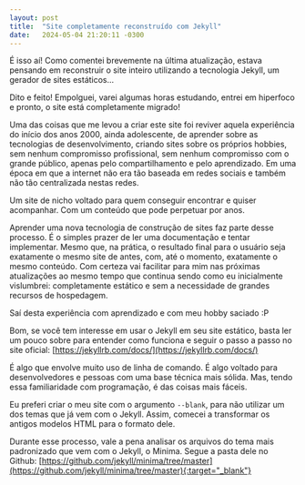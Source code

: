 ```yaml
---
layout: post
title:  "Site completamente reconstruído com Jekyll"
date:   2024-05-04 21:20:11 -0300
---
```

É isso aí! Como comentei brevemente na última atualização, estava pensando em reconstruir o site inteiro utilizando a tecnologia Jekyll, um gerador de sites estáticos...

Dito e feito! Empolguei, varei algumas horas estudando, entrei em hiperfoco e pronto, o site está completamente migrado!

Uma das coisas que me levou a criar este site foi reviver aquela experiência do início dos anos 2000, ainda adolescente, de aprender sobre as tecnologias de desenvolvimento, criando sites sobre os próprios hobbies, sem nenhum compromisso profissional, sem nenhum compromisso com o grande público, apenas pelo compartilhamento e pelo aprendizado. Em uma época em que a internet não era tão baseada em redes sociais e também não tão centralizada nestas redes.

Um site de nicho voltado para quem conseguir encontrar e quiser acompanhar. Com um conteúdo que pode perpetuar por anos.

Aprender uma nova tecnologia de construção de sites faz parte desse processo. É o simples prazer de ler uma documentação e tentar implementar. Mesmo que, na prática, o resultado final para o usuário seja exatamente o mesmo site de antes, com, até o momento, exatamente o mesmo conteúdo. Com certeza vai facilitar para mim nas próximas atualizações ao mesmo tempo que continua sendo como eu inicialmente vislumbrei: completamente estático e sem a necessidade de grandes recursos de hospedagem.

Saí desta experiência com aprendizado e com meu hobby saciado :P

Bom, se você tem interesse em usar o Jekyll em seu site estático, basta ler um pouco sobre para entender como funciona e seguir o passo a passo no site oficial: [https://jekyllrb.com/docs/](https://jekyllrb.com/docs/)

É algo que envolve muito uso de linha de comando. É algo voltado para desenvolvedores e pessoas com uma base técnica mais sólida. Mas, tendo essa familiaridade com programação, é das coisas mais fáceis.

Eu preferi criar o meu site com o argumento `--blank`, para não utilizar um dos temas que já vem com o Jekyll. Assim, comecei a transformar os antigos modelos HTML para o formato dele.

Durante esse processo, vale a pena analisar os arquivos do tema mais padronizado que vem com o Jekyll, o Minima. Segue a pasta dele no Github: [https://github.com/jekyll/minima/tree/master](https://github.com/jekyll/minima/tree/master){:target="_blank"}

